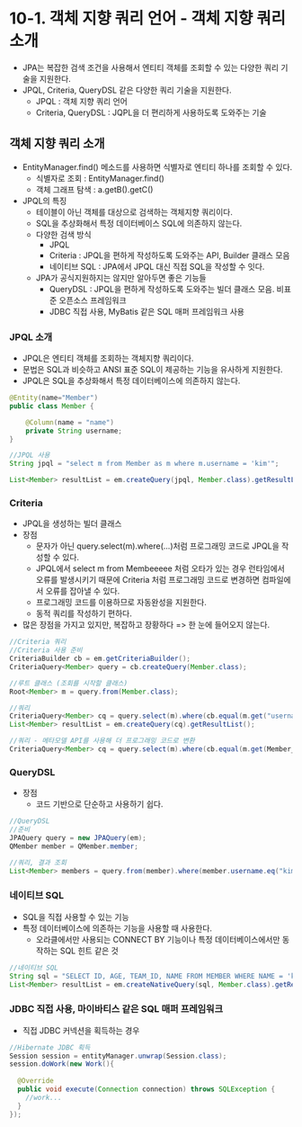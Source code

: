 # 10-1. 객체 지향 쿼리 언어 - 객체 지향 쿼리 소개

- JPA는 복잡한 검색 조건을 사용해서 엔티티 객체를 조회할 수 있는 다양한 쿼리 기술을 지원한다.
- JPQL, Criteria, QueryDSL 같은 다양한 쿼리 기술을 지원한다.
  - JPQL : 객체 지향 쿼리 언어
  - Criteria, QueryDSL : JQPL을 더 편리하게 사용하도록 도와주는 기술

## 객체 지향 쿼리 소개

- EntityManager.find() 메소드를 사용하면 식별자로 엔티티 하나를 조회할 수 있다.
  - 식별자로 조회 : EntityManager.find()
  - 객체 그래프 탐색 : a.getB().getC()
- JPQL의 특징
  - 테이블이 아닌 객체를 대상으로 검색하는 객체지향 쿼리이다.
  - SQL을 추상화해서 특정 데이터베이스 SQL에 의존하지 않는다.
  - 다양한 검색 방식
    - JPQL
    - Criteria : JPQL을 편하게 작성하도록 도와주는 API, Builder 클래스 모음
    - 네이티브 SQL : JPA에서 JPQL 대신 직접 SQL을 작성할 수 잇다.
  - JPA가 공식지원하지는 않지만 알아두면 좋은 기능들
    - QueryDSL : JPQL을 편하게 작성하도록 도와주는 빌더 클래스 모음. 비표준 오픈소스 프레임워크
    - JDBC 직접 사용, MyBatis 같은 SQL 매퍼 프레임워크 사용 

### JPQL 소개

- JPQL은 엔티티 객체를 조회하는 객체지향 쿼리이다.
- 문법은 SQL과 비슷하고 ANSI 표준 SQL이 제공하는 기능을 유사하게 지원한다.
- JPQL은 SQL을 추상화해서 특정 데이터베이스에 의존하지 않는다.

```java
@Entity(name="Member")
public class Member {

    @Column(name = "name")
    private String username;
}

//JPQL 사용
String jpql = "select m from Member as m where m.username = 'kim'";

List<Member> resultList = em.createQuery(jpql, Member.class).getResultList();
```

### Criteria

- JPQL을 생성하는 빌더 클래스
- 장점
  - 문자가 아닌 query.select(m).where(...)처럼 프로그래밍 코드로 JPQL을 작성할 수 있다.
  - JPQL에서 select m from Membeeeee 처럼 오타가 있는 경우 런타임에서 오류를 발생시키기 때문에 Criteria 처럼 프로그래밍 코드로 변경하면 컴파일에서 오류를 잡아낼 수 있다.
  - 프로그래밍 코드를 이용하므로 자동완성을 지원한다.
  - 동적 쿼리를 작성하기 편하다.
- 많은 장점을 가지고 있지만, 복잡하고 장황하다 => 한 눈에 들어오지 않는다.

```java
//Criteria 쿼리
//Criteria 사용 준비
CriteriaBuilder cb = em.getCriteriaBuilder();
CriteriaQuery<Member> query = cb.createQuery(Member.class);

//루트 클래스 (조회를 시작할 클래스)
Root<Member> m = query.from(Member.class);

//쿼리
CriteriaQuery<Member> cq = query.select(m).where(cb.equal(m.get("username"), "kim"));
List<Member> resultList = em.createQuery(cq).getResultList();

//쿼리 - 메타모델 API를 사용해 더 프로그래밍 코드로 변환
CriteriaQuery<Member> cq = query.select(m).where(cb.equal(m.get(Member_.useraname), "kim"));
```

### QueryDSL

- 장점
  - 코드 기반으로 단순하고 사용하기 쉽다.

```java
//QueryDSL
//준비
JPAQuery query = new JPAQuery(em);
QMember member = QMember.member;

//쿼리, 결과 조회
List<Member> members = query.from(member).where(member.username.eq("kim")).ist(member);
```

### 네이티브 SQL

- SQL을 직접 사용할 수 있는 기능
- 특정 데이터베이스에 의존하는 기능을 사용할 때 사용한다.
  - 오라클에서만 사용되는  CONNECT BY 기능이나 특정 데이터베이스에서만 동작하는  SQL 힌트 같은 것 

```java
//네이티브 SQL
String sql = "SELECT ID, AGE, TEAM_ID, NAME FROM MEMBER WHERE NAME = 'kim'";
List<Member> resultList = em.createNativeQuery(sql, Member.class).getResultList();
```

### JDBC 직접 사용, 마이바티스 같은 SQL 매퍼 프레임워크

- 직접 JDBC 커넥션을 획득하는 경우

```java
//Hibernate JDBC 획득
Session session = entityManager.unwrap(Session.class);
session.doWork(new Work(){
  
  @Override
  public void execute(Connection connection) throws SQLException {
    //work...
  }
});
```

